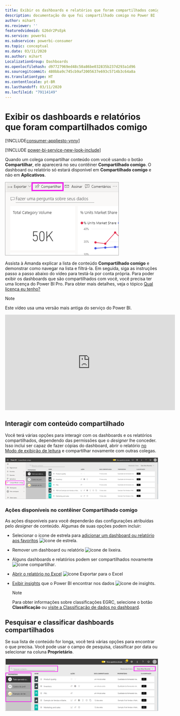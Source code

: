```yaml
---
title: Exibir os dashboards e relatórios que foram compartilhados comigo
description: documentação do que foi compartilhado comigo no Power BI
author: mihart
ms.reviewer: ''
featuredvideoid: G26dr2PsEpk
ms.service: powerbi
ms.subservice: powerbi-consumer
ms.topic: conceptual
ms.date: 03/11/2020
ms.author: mihart
LocalizationGroup: Dashboards
ms.openlocfilehash: d97727969ed48c50a86be032835b237d293a1d96
ms.sourcegitcommit: 480bba9c745cb9af2005637e693c5714b3c64a8a
ms.translationtype: HT
ms.contentlocale: pt-BR
ms.lasthandoff: 03/11/2020
ms.locfileid: "79114149"
---
```

# <a name="display-the-dashboards-and-reports-that-have-been-shared-with-me"></a>Exibir os dashboards e relatórios que foram compartilhados comigo

[!INCLUDE[consumer-appliesto-ynny](../includes/consumer-appliesto-ynny.md)]

[!INCLUDE [power-bi-service-new-look-include](../includes/power-bi-service-new-look-include.md)]

Quando um colega compartilhar conteúdo com você usando o botão **Compartilhar**, ele aparecerá no seu contêiner **Compartilhado comigo**. O dashboard ou relatório só estará disponível em **Compartilhado comigo** e não em **Aplicativos**.

![Ícone Compartilhar](./media/end-user-shared-with-me/power-bi-share-dashboard.png)

Assista à Amanda explicar a lista de conteúdo **Compartilhado comigo** e demonstrar como navegar na lista e filtrá-la. Em seguida, siga as instruções passo a passo abaixo do vídeo para testá-la por conta própria. Para poder exibir os dashboards que são compartilhados com você, você precisa ter uma licença do Power BI Pro. Para obter mais detalhes, veja o tópico [Qual licença eu tenho?](end-user-license.md)
    

> [!NOTE]
> Este vídeo usa uma versão mais antiga do serviço do Power BI.
    

<iframe width="560" height="315" src="https://www.youtube.com/embed/G26dr2PsEpk" frameborder="0" allowfullscreen></iframe>

## <a name="interact-with-shared-content"></a>Interagir com conteúdo compartilhado

Você terá várias opções para interagir com os dashboards e os relatórios compartilhados, dependendo das permissões que o *designer* lhe conceder. Isso inclui ser capaz de fazer cópias do dashboard, abrir o relatório [no Modo de exibição de leitura](end-user-reading-view.md) e compartilhar novamente com outras colegas.

![Contêiner Compartilhado comigo](./media/end-user-shared-with-me/power-bi-shared.png)

### <a name="actions-available-from-the-shared-with-me-container"></a>Ações disponíveis no contêiner **Compartilhado comigo**
As ações disponíveis para você dependerão das configurações atribuídas pelo *designer* de conteúdo. Algumas de suas opções podem incluir:
* Selecionar o ícone de estrela para [adicionar um dashboard ou relatório aos favoritos](end-user-favorite.md) ![ícone de estrela](./media/end-user-shared-with-me/power-bi-star-icon.png).
* Remover um dashboard ou relatório  ![ícone de lixeira](./media/end-user-shared-with-me/power-bi-delete-icon.png).
* Alguns dashboards e relatórios podem ser compartilhados novamente  ![ícone compartilhar](./media/end-user-shared-with-me/power-bi-share-icon-new.png).
* [Abrir o relatório no Excel](end-user-export.md) ![ícone Exportar para o Excel](./media/end-user-shared-with-me/power-bi-excel.png) 
* [Exibir insights](end-user-insights.md) que o Power BI encontrar nos dados ![ícone de insights](./media/end-user-shared-with-me/power-bi-insights.png).
  
  > [!NOTE]
  > Para obter informações sobre classificações EGRC, selecione o botão **Classificação** ou [visite a Classificação de dados no dashboard](../service-data-classification.md).
  > 


## <a name="search-and-sort-shared-dashboards"></a>Pesquisar e classificar dashboards compartilhados
Se sua lista de conteúdo for longa, você terá várias opções para encontrar o que precisa. Você pode usar o campo de pesquisa, classificar por data ou selecionar na coluna **Proprietário**.    

![Proprietário e Pesquisa do dashboard](./media/end-user-shared-with-me/power-bi-sort.png)